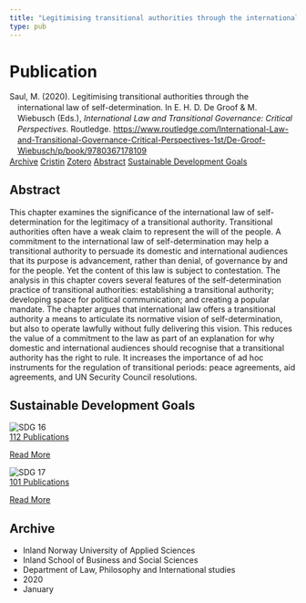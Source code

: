 ```yaml
---
title: "Legitimising transitional authorities through the international law of self-determination"
type: pub
---
```

<h1>Publication</h1>
<article id="csl-bib-container-VY3WPXEK" class="csl-bib-container">
  <div class="csl-bib-body" style="line-height: 1.35; padding-left: 1em; text-indent:-1em;">
  <div class="csl-entry">Saul, M. (2020). Legitimising transitional authorities through the international law of self-determination. In E. H. D. De Groof &amp; M. Wiebusch (Eds.), <i>International Law and Transitional Governance: Critical Perspectives</i>. Routledge. <a href="https://www.routledge.com/International-Law-and-Transitional-Governance-Critical-Perspectives-1st/De-Groof-Wiebusch/p/book/9780367178109">https://www.routledge.com/International-Law-and-Transitional-Governance-Critical-Perspectives-1st/De-Groof-Wiebusch/p/book/9780367178109</a></div>
</div>
  <div class="csl-bib-buttons">
    <a href="#taxonomy-article-VY3WPXEK" class="csl-bib-button">Archive</a>
    <a href="https://app.cristin.no/results/show.jsf?id=1771497" alt="Cristin URL" class="csl-bib-button">Cristin</a>
    <a href="http://zotero.org/groups/5022929/items/VY3WPXEK" alt="Zotero URL" class="csl-bib-button">Zotero</a>
    <a href="#abstract-article-VY3WPXEK" class="csl-bib-button">Abstract</a>
    <a href="#sdg-article-VY3WPXEK" class="csl-bib-button">Sustainable Development Goals</a>
  </div>
  <div id="csl-bib-meta-container-VY3WPXEK"></div>
</article>
<div id="csl-bib-meta-VY3WPXEK" class="csl-bib-meta">
  <article id="abstract-article-VY3WPXEK" class="abstract-article">
    <h1>Abstract</h1>
    This chapter examines the significance of the international law of self-determination for the legitimacy of a transitional authority. Transitional authorities often have a weak claim to represent the will of the people. A commitment to the international law of self-determination may help a transitional authority to persuade its domestic and international audiences that its purpose is advancement, rather than denial, of governance by and for the people. Yet the content of this law is subject to contestation. The analysis in this chapter covers several features of the self-determination practice of transitional authorities: establishing a transitional authority; developing space for political communication; and creating a popular mandate. The chapter argues that international law offers a transitional authority a means to articulate its normative vision of self-determination, but also to operate lawfully without fully delivering this vision. This reduces the value of a commitment to the law as part of an explanation for why domestic and international audiences should recognise that a transitional authority has the right to rule. It increases the importance of ad hoc instruments for the regulation of transitional periods: peace agreements, aid agreements, and UN Security Council resolutions.
  </article>
  <article id="sdg-article-VY3WPXEK" class="sdg-article">
    <h1>Sustainable Development Goals</h1>
    <div class="sdg-container"><div id="sdg16" class="sdg">
<img src="{{< params subfolder >}}images/sdg/sdg16_en.png" class="image" alt="SDG 16">
<div class="sdg-overlay">
<a href="{{< params subfolder >}}en/archive/?sdg=16#archive" class="sdg-publication-count"><span>112</span> Publications</a>
<p><a href="https://sdgs.un.org/goals/goal16" class="sdg-read-more">Read More</a></p>
</div>
</div> <div id="sdg17" class="sdg">
<img src="{{< params subfolder >}}images/sdg/sdg17_en.png" class="image" alt="SDG 17">
<div class="sdg-overlay">
<a href="{{< params subfolder >}}en/archive/?sdg=17#archive" class="sdg-publication-count"><span>101</span> Publications</a>
<p><a href="https://sdgs.un.org/goals/goal17" class="sdg-read-more">Read More</a></p>
</div>
</div></div>
  </article>
  <article id="taxonomy-article-VY3WPXEK" class="taxonomy-article">
    <h1>Archive</h1>
    <ul>
      <li>Inland Norway University of Applied Sciences</li>
      <li>Inland School of Business and Social Sciences</li>
      <li>Department of Law, Philosophy and International studies</li>
      <li>2020</li>
      <li>January</li>
    </ul>
  </article>
</div>
